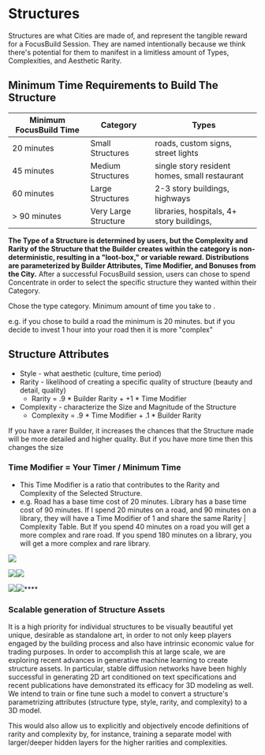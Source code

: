# Structures

Structures are what Cities are made of, and represent the tangible reward for a FocusBuild Session. They are named intentionally because we think there's potential for them to manifest in a limitless amount of Types, Complexities, and Aesthetic Rarity.&#x20;



## **Minimum Time Requirements to Build The Structure**

| Minimum FocusBuild Time | Category             | Types                                         |
| ----------------------- | -------------------- | --------------------------------------------- |
| 20 minutes              | Small Structures     | roads, custom signs, street lights            |
| 45 minutes              | Medium Structures    | single story resident homes, small restaurant |
| 60 minutes              | Large Structures     | 2-3 story buildings, highways                 |
| > 90 minutes            | Very Large Structure | libraries, hospitals, 4+ story buildings,     |

**The Type of a Structure is determined by users,  but the Complexity and Rarity of the Structure that the Builder creates within the category is non-deterministic, resulting in a "loot-box," or variable reward. Distributions are parameterized by Builder Attributes, Time Modifier, and Bonuses from the City.** After a successful FocusBuild session, users can chose to spend Concentrate in order to select the specific structure they wanted within their Category.

Chose the type category. Minimum amount of time you take to .&#x20;

e.g. if you chose to build a road the minimum is 20 minutes. but if you decide to invest 1 hour into your road then it is more "complex"

## Structure Attributes

* Style - what aesthetic (culture, time period)
* Rarity - likelihood of creating a specific quality of structure (beauty and detail, quality)
  * Rarity = .9 \* Builder Rarity + +1 \* Time Modifier
* Complexity - characterize the Size and Magnitude of the Structure
  * Complexity = .9 \* Time Modifier + .1 \* Builder Rarity

If you have a rarer Builder, it increases the chances that the Structure made will be more detailed and higher quality. But if you have more time then this changes the size

### &#x20;Time Modifier = Your Timer / Minimum Time&#x20;

* This Time Modifier is a ratio that contributes to the Rarity and Complexity of the Selected Structure.
* e.g. Road has a base time cost of 20 minutes. Library has a base time cost of 90 minutes. If I spend 20 minutes on a road, and 90 minutes on a library, they will have a Time Modifier of 1 and share the same Rarity | Complexity Table. But If you spend 40 minutes on a road you will get a more complex and rare road. If you spend 180 minutes on a library, you will get a more complex and rare library.

<img src="../.gitbook/assets/noun-4267809(1) (1).png" alt="" data-size="original">![](<../.gitbook/assets/noun-3222595(1) (2).png>)

![](../.gitbook/assets/noun-3222580.png)![](../.gitbook/assets/noun-3222571\(1\).png)

****![](../.gitbook/assets/noun-3222672.png)****![](<../.gitbook/assets/noun-2094541 (1).png>)****



### **Scalable generation of Structure Assets**

It is a high priority for individual structures to be visually beautiful yet unique, desirable as standalone art, in order to not only keep players engaged by the building process and also have intrinsic economic value for trading purposes.  In order to accomplish this at large scale, we are exploring recent advances in generative machine learning to create structure assets.  In particular, stable diffusion networks have been highly successful in generating 2D art conditioned on text specifications and recent publications have demonstrated its efficacy for 3D modeling as well.  We intend to train or fine tune such a model to convert a structure's parametrizing attributes (structure type, style, rarity, and complexity) to a 3D model.

This would also allow us to explicitly and objectively encode definitions of rarity and complexity by, for instance, training a separate model with larger/deeper hidden layers for the higher rarities and complexities.
